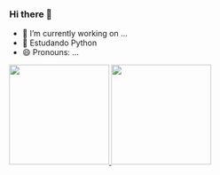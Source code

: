 ### Hi there 👋

- 🔭 I’m currently working on ...
- 🌱 Estudando Python
- 😄 Pronouns: ...

<div>
  <a href="https://github.com/RayssaVictoria">
  <img height="180em" src="https://github-readme-stats.vercel.app/api?username=rayssaaraujo&show_icons=true&theme=dracula&include_all_commits=true&count_private=true"/>
  <img height="180em" src="https://github-readme-stats.vercel.app/api/top-langs/?username=rayssaaraujo&layout=compact&langs_count=7&theme=dracula"/>
</div>
